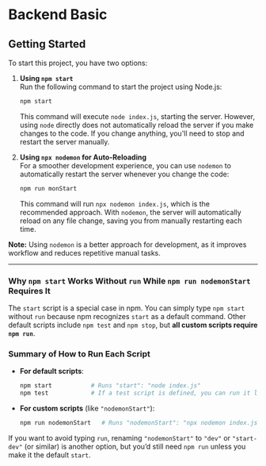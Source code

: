 # Backend Basic

## Getting Started

To start this project, you have two options:

1. **Using `npm start`**  
   Run the following command to start the project using Node.js:
   ```bash
   npm start
   ```
   This command will execute `node index.js`, starting the server. However, using `node` directly does not automatically reload the server if you make changes to the code. If you change anything, you'll need to stop and restart the server manually.

2. **Using `npx nodemon` for Auto-Reloading**  
   For a smoother development experience, you can use `nodemon` to automatically restart the server whenever you change the code:
   ```bash
   npm run monStart
   ```
   This command will run `npx nodemon index.js`, which is the recommended approach. With `nodemon`, the server will automatically reload on any file change, saving you from manually restarting each time.

**Note:** Using `nodemon` is a better approach for development, as it improves workflow and reduces repetitive manual tasks.

---

### Why `npm start` Works Without `run` While `npm run nodemonStart` Requires It

The `start` script is a special case in npm. You can simply type `npm start` without `run` because npm recognizes `start` as a default command. Other default scripts include `npm test` and `npm stop`, but **all custom scripts require `npm run`**.

### Summary of How to Run Each Script

*   **For default scripts**:
    ```bash
    npm start           # Runs "start": "node index.js"
    npm test            # If a test script is defined, you can run it like this
    ```

*   **For custom scripts** (like `"nodemonStart"`):
    ```bash
    npm run nodemonStart   # Runs "nodemonStart": "npx nodemon index.js"
    ```

If you want to avoid typing `run`, renaming `"nodemonStart"` to `"dev"` or `"start-dev"` (or similar) is another option, but you’d still need `npm run` unless you make it the default `start`.
